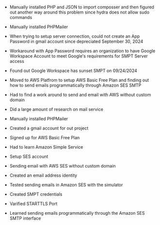 - Manually installed PHP and JSON to import composser and then figured out another way around this problem since hydra does not allow sudo commands
- Manually installed PHPMailer
- When trying to setup server connection, could not create an App Password in gmail account since depreciated September 30, 2024
- Workaround with App Password requires an organization to have Google Workspace Account to meet Google's requirements for SMPT Server access
- Found out Google Workspace has sunset SMPT on 09/24/2024
- Moved to AWS Platfrom to setup AWS Basic Free Plan and finding out how to send emails programmatically through Amazon SES SMTP
- Had to find a work around to send and email with AWS without custom domain

- Did a large amount of research on mail service
- Manually installed PHPMailer
- Created a gmail account for out project
- Signed up for AWS Basic Free Plan
- Had to learn Amazon Simple Service
- Setup SES account
- Sending email with AWS SES without custom domain
- Created an email address identity
- Tested sending emails in Amazon SES with the simulator
- Created SMPT credentials
- Varified STARTTLS Port
- Learned sending emails programmatically through the Amazon SES SMTP interface

